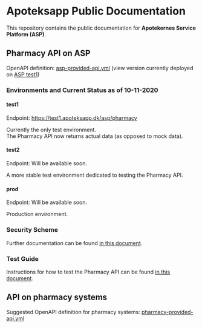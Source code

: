# Apoteksapp Public Documentation

This repository contains the public documentation for **Apotekernes Service Platform (ASP)**.

## Pharmacy API on ASP
 
OpenAPI definition: [asp-provided-api.yml](asp-provided-api.yml) (view version currently deployed on [ASP test1](https://test1.apoteksapp.dk/asp/pharmacy/swagger-ui/))

### Environments and Current Status as of 10-11-2020

#### test1

Endpoint: https://test1.apoteksapp.dk/asp/pharmacy

Currently the only test environment.\
The Pharmacy API now returns actual data (as opposed to mock data).

#### test2

Endpoint: Will be available soon.

A more stable test environment dedicated to testing the Pharmacy API.

#### prod

Endpoint: Will be available soon.

Production environment.

### Security Scheme

Further documentation can be found [in this document](./SECURITY-SCHEME.md).

### Test Guide

Instructions for how to test the Pharmacy API can be found [in this document](./TEST-GUIDE.md). 

## API on pharmacy systems

Suggested OpenAPI definition for pharmacy systems: [pharmacy-provided-api.yml](pharmacy-provided-api.yml)

